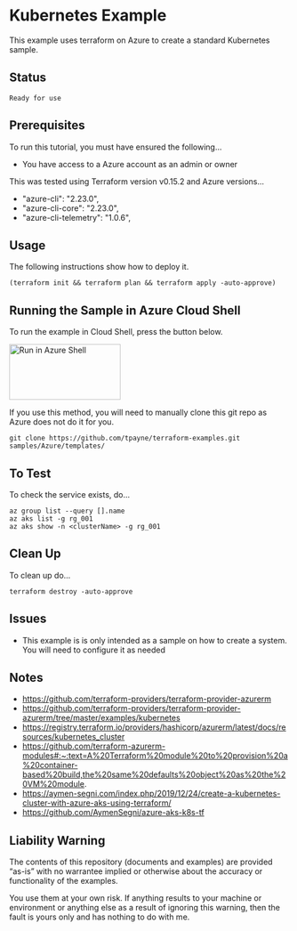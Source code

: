 Kubernetes Example
==================

This example uses terraform on Azure to create a standard Kubernetes sample.

Status
------
````
Ready for use
````

Prerequisites
-------------
To run this tutorial, you must have ensured the following...

* You have access to a Azure account as an admin or owner

This was tested using Terraform version v0.15.2 and Azure versions...

*  "azure-cli": "2.23.0",
*  "azure-cli-core": "2.23.0",
*  "azure-cli-telemetry": "1.0.6",

Usage
-----
The following instructions show how to deploy it.

    (terraform init && terraform plan && terraform apply -auto-approve)

Running the Sample in Azure Cloud Shell
---------------------------------------
To run the example in Cloud Shell, press the button below.

[<img src="https://azure.microsoft.com/svghandler/cloud-shell.png" alt="Run in Azure Shell" width="200" height="100">][run_button_auto]

If you use this method, you will need to manually clone this git repo as Azure does not do it for you.

	git clone https://github.com/tpayne/terraform-examples.git samples/Azure/templates/

To Test
-------
To check the service exists, do...

    az group list --query [].name
    az aks list -g rg_001
    az aks show -n <clusterName> -g rg_001

Clean Up
--------
To clean up do...

    terraform destroy -auto-approve

Issues
------
- This example is is only intended as a sample on how to create a system. You will need to configure it as needed

Notes
-----
- https://github.com/terraform-providers/terraform-provider-azurerm
- https://github.com/terraform-providers/terraform-provider-azurerm/tree/master/examples/kubernetes
- https://registry.terraform.io/providers/hashicorp/azurerm/latest/docs/resources/kubernetes_cluster
- https://github.com/terraform-azurerm-modules#:~:text=A%20Terraform%20module%20to%20provision%20a%20container-based%20build,the%20same%20defaults%20object%20as%20the%20VM%20module.
- https://aymen-segni.com/index.php/2019/12/24/create-a-kubernetes-cluster-with-azure-aks-using-terraform/
- https://github.com/AymenSegni/azure-aks-k8s-tf

Liability Warning
-----------------
The contents of this repository (documents and examples) are provided “as-is” with no warrantee implied or otherwise about the accuracy or functionality of the examples.

You use them at your own risk. If anything results to your machine or environment or anything else as a result of ignoring this warning, then the fault is yours only and has nothing to do with me.

[run_button_auto]: https://shell.azure.com/
